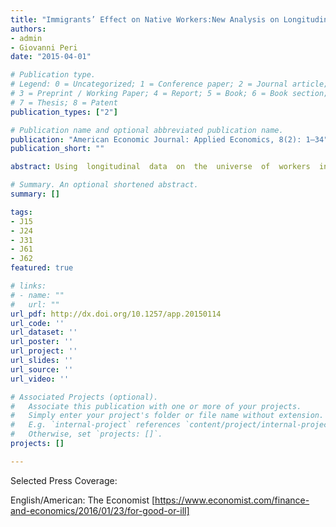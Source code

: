 ```yaml
---
title: "Immigrants’ Effect on Native Workers:New Analysis on Longitudinal Data"
authors:
- admin
- Giovanni Peri
date: "2015-04-01"

# Publication type.
# Legend: 0 = Uncategorized; 1 = Conference paper; 2 = Journal article;
# 3 = Preprint / Working Paper; 4 = Report; 5 = Book; 6 = Book section;
# 7 = Thesis; 8 = Patent
publication_types: ["2"]

# Publication name and optional abbreviated publication name.
publication: "American Economic Journal: Applied Economics, 8(2): 1–34"
publication_short: ""

abstract: Using  longitudinal  data  on  the  universe  of  workers  in  Denmark  during the period 1991–2008, we track the labor market outcomes of low-skilled natives in response to an exogenous inflow of  low-skilled immigrants. We innovate on previous identification strategies by con-sidering  immigrants  distributed  across  municipalities  by  a  refugee  dispersal  policy  in  place  between  1986  and  1998.  We  find  that  an  increase  in  the  supply  of  refugee-country  immigrants  pushed  less  educated  native  workers  (especially  the  young  and  low-tenured  ones) to pursue less manual-intensive occupations. As a result immi-gration had positive effects on native unskilled wages, employment, and occupational mobility.

# Summary. An optional shortened abstract.
summary: []

tags:
- J15
- J24
- J31
- J61
- J62
featured: true

# links:
# - name: ""
#   url: ""
url_pdf: http://dx.doi.org/10.1257/app.20150114
url_code: ''
url_dataset: ''
url_poster: ''
url_project: ''
url_slides: ''
url_source: ''
url_video: ''

# Associated Projects (optional).
#   Associate this publication with one or more of your projects.
#   Simply enter your project's folder or file name without extension.
#   E.g. `internal-project` references `content/project/internal-project/index.md`.
#   Otherwise, set `projects: []`.
projects: []

---
```

Selected Press Coverage: 

English/American: The Economist [https://www.economist.com/finance-and-economics/2016/01/23/for-good-or-ill]

